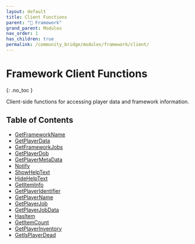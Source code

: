 ```yaml
---
layout: default
title: Client Functions
parent: "🧩 Framework"
grand_parent: Modules
nav_order: 1
has_children: true
permalink: /community_bridge/modules/framework/client/
---
```


# Framework Client Functions
{: .no_toc }

Client-side functions for accessing player data and framework information.

## Table of Contents

- [GetFrameworkName](GetFrameworkName.md)
- [GetPlayerData](GetPlayerData.md)
- [GetFrameworkJobs](GetFrameworkJobs.md)
- [GetPlayerDob](GetPlayerDob.md)
- [GetPlayerMetaData](GetPlayerMetaData.md)
- [Notify](Notify.md)
- [ShowHelpText](ShowHelpText.md)
- [HideHelpText](HideHelpText.md)
- [GetItemInfo](GetItemInfo.md)
- [GetPlayerIdentifier](GetPlayerIdentifier.md)
- [GetPlayerName](GetPlayerName.md)
- [GetPlayerJob](GetPlayerJob.md)
- [GetPlayerJobData](GetPlayerJobData.md)
- [HasItem](HasItem.md)
- [GetItemCount](GetItemCount.md)
- [GetPlayerInventory](GetPlayerInventory.md)
- [GetIsPlayerDead](GetIsPlayerDead.md)
